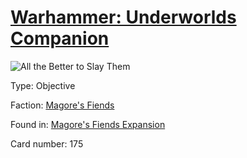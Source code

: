 # [Warhammer: Underworlds Companion](https://guidokessels.github.io/wh-underworlds)

  

![All the Better to Slay Them](https://warhammerunderworlds.com/wp-content/uploads/sites/6/2018/03/175_ENG.png)



Type: Objective

Faction: [Magore's Fiends](https://guidokessels.github.io/wh-underworlds/factions/magores-fiends)

Found in: [Magore's Fiends Expansion](https://guidokessels.github.io/wh-underworlds/locations/magores-fiends-expansion)

Card number: 175
